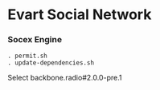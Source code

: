 # Evart Social Network
### Socex Engine

```
. permit.sh
. update-dependencies.sh
```

Select backbone.radio#2.0.0-pre.1

